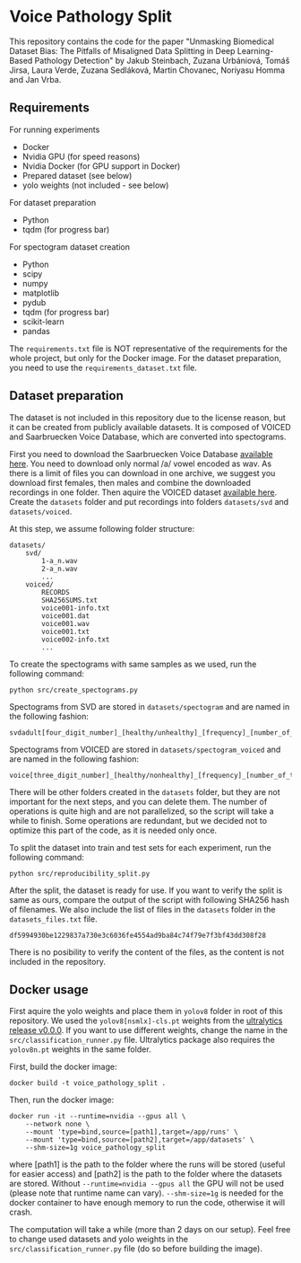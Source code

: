 # Voice Pathology Split

This repository contains the code for the paper "Unmasking Biomedical Dataset Bias: The Pitfalls of Misaligned Data Splitting in Deep Learning-Based Pathology Detection" by Jakub Steinbach, Zuzana Urbániová, Tomáš Jirsa, Laura Verde, Zuzana
Sedláková, Martin Chovanec, Noriyasu Homma and Jan Vrba.

## Requirements

For running experiments
- Docker
- Nvidia GPU (for speed reasons)
- Nvidia Docker (for GPU support in Docker)
- Prepared dataset (see below)
- yolo weights (not included - see below)

For dataset preparation
- Python
- tqdm (for progress bar)

For spectogram dataset creation
- Python
- scipy
- numpy
- matplotlib
- pydub
- tqdm (for progress bar)
- scikit-learn
- pandas

The ```requirements.txt``` file is NOT representative of the requirements for the whole project, but only for the Docker image. For the dataset preparation, you need to use the ```requirements_dataset.txt``` file.

## Dataset preparation

The dataset is not included in this repository due to the license reason, but it can be created from publicly available datasets. It is composed of VOICED and Saarbruecken Voice Database, which are converted into spectograms. 

First you need to download the Saarbruecken Voice Database [available here](https://stimmdb.coli.uni-saarland.de/index.php4). You need to download only normal /a/ vowel encoded as wav. As there is a limit of files you can download in one archive, we suggest you download first females, then males and combine the downloaded recordings in one folder. Then aquire the VOICED dataset [available here](https://doi.org/10.13026/C25Q2N). Create the ```datasets``` folder and put recordings into folders ```datasets/svd``` and ```datasets/voiced```.

At this step, we assume following folder structure:
    
```
datasets/
    svd/
        1-a_n.wav
        2-a_n.wav
        ...
    voiced/
        RECORDS
        SHA256SUMS.txt
        voice001-info.txt
        voice001.dat
        voice001.wav
        voice001.txt
        voice002-info.txt
        ...
```

To create the spectograms with same samples as we used, run the following command:

```
python src/create_spectograms.py
```

Spectograms from SVD are stored in ```datasets/spectogram``` and are named in the following fashion:

```
svdadult[four_digit_number]_[healthy/unhealthy]_[frequency]_[number_of_the_split].png
```

Spectograms from VOICED are stored in ```datasets/spectogram_voiced``` and are named in the following fashion:

```
voice[three_digit_number]_[healthy/nonhealthy]_[frequency]_[number_of_the_split].png
```

There will be other folders created in the ```datasets``` folder, but they are not important for the next steps, and you can delete them. The number of operations is quite high and are not parallelized, so the script will take a while to finish. Some operations are redundant, but we decided not to optimize this part of the code, as it is needed only once.

To split the dataset into train and test sets for each experiment, run the following command:

```
python src/reproducibility_split.py
```

After the split, the dataset is ready for use. If you want to verify the split is same as ours, compare the output of the script with following SHA256 hash of filenames. We also include the list of files in the ```datasets``` folder in the ```datasets_files.txt``` file.

```
df5994930be1229837a730e3c6036fe4554ad9ba84c74f79e7f3bf43dd308f28
```

There is no posibility to verify the content of the files, as the content is not included in the repository.

## Docker usage

First aquire the yolo weights and place them in ```yolov8``` folder in root of this repository. We used the ```yolov8[nsmlx]-cls.pt``` weights from the [ultralytics release v0.0.0](https://github.com/ultralytics/assets/releases/tag/v0.0.0). If you want to use different weights, change the name in the ```src/classification_runner.py``` file. Ultralytics package also requires the ```yolov8n.pt``` weights in the same folder.

First, build the docker image:

```
docker build -t voice_pathology_split .
```

Then, run the docker image:

```
docker run -it --runtime=nvidia --gpus all \
    --network none \
    --mount 'type=bind,source=[path1],target=/app/runs' \
    --mount 'type=bind,source=[path2],target=/app/datasets' \
    --shm-size=1g voice_pathology_split
```

where [path1] is the path to the folder where the runs will be stored (useful for easier access) and [path2] is the path to the folder where the datasets are stored. Without ```--runtime=nvidia --gpus all``` the GPU will not be used (please note that runtime name can vary). ```--shm-size=1g``` is needed for the docker container to have enough memory to run the code, otherwise it will crash.

The computation will take a while (more than 2 days on our setup). Feel free to change used datasets and yolo weights in the ```src/classification_runner.py``` file (do so before building the image).
